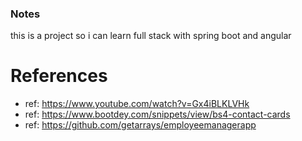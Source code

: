 ### Notes

this is a project so i can learn full stack with spring boot and angular

# References
* ref: https://www.youtube.com/watch?v=Gx4iBLKLVHk
* ref: https://www.bootdey.com/snippets/view/bs4-contact-cards
* ref: https://github.com/getarrays/employeemanagerapp